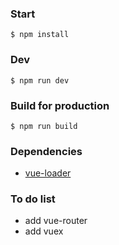 ### Start

```
$ npm install

```
### Dev

```
$ npm run dev
```

### Build for production

```
$ npm run build
```

### Dependencies

* [vue-loader]( https://github.com/vuejs/vue-loader)

### To do list

* add vue-router
* add vuex
